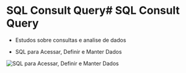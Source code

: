 # SQL Consult Query# SQL Consult Query

- Estudos sobre consultas e analise de dados

- SQL para Acessar, Definir e Manter Dados

<div class="cb83w5">
			<div class="svgimg obic">
 <img src="/a/ocom/img/sql.svg" alt="SQL para Acessar, Definir e Manter Dados">
			</div>
		</div>
